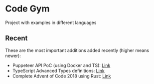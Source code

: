 # Code Gym

Project with examples in different languages

## Recent

These are the most important additions added recently (higher means newer):

- Puppeteer API PoC (using Docker and TS): [Link](./js/typescript/puppeteer-testing)
- TypeScript Advanced Types definitions: [Link](./js/typescript/types)
- Complete Advent of Code 2018 using Rust: [Link](./rust/advent_of_code_18)

